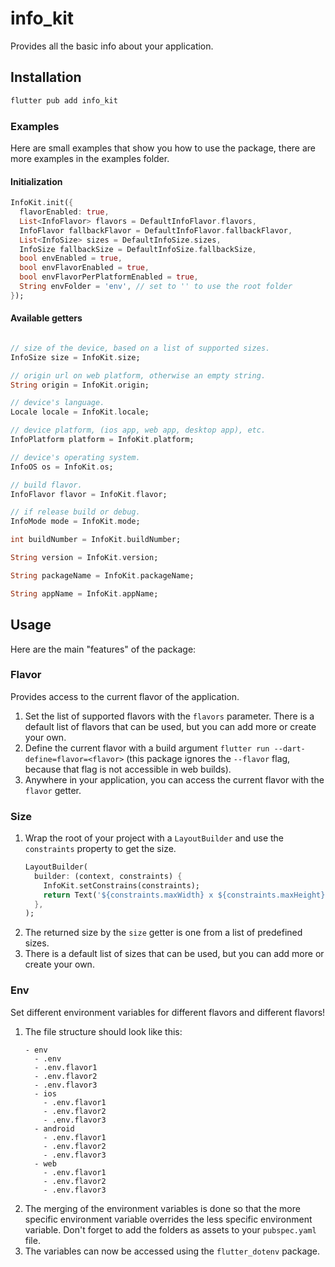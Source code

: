 # info_kit

Provides all the basic info about your application.

## Installation

```bash
flutter pub add info_kit
```

### Examples
Here are small examples that show you how to use the package, there are more examples in the examples folder.

#### Initialization

```dart
InfoKit.init({
  flavorEnabled: true,
  List<InfoFlavor> flavors = DefaultInfoFlavor.flavors,
  InfoFlavor fallbackFlavor = DefaultInfoFlavor.fallbackFlavor,
  List<InfoSize> sizes = DefaultInfoSize.sizes,
  InfoSize fallbackSize = DefaultInfoSize.fallbackSize,
  bool envEnabled = true,
  bool envFlavorEnabled = true,
  bool envFlavorPerPlatformEnabled = true,
  String envFolder = 'env', // set to '' to use the root folder
});
```

#### Available getters

```dart

// size of the device, based on a list of supported sizes.
InfoSize size = InfoKit.size;

// origin url on web platform, otherwise an empty string.
String origin = InfoKit.origin;

// device's language.
Locale locale = InfoKit.locale;

// device platform, (ios app, web app, desktop app), etc.
InfoPlatform platform = InfoKit.platform;

// device's operating system.
InfoOS os = InfoKit.os;

// build flavor.
InfoFlavor flavor = InfoKit.flavor;

// if release build or debug.
InfoMode mode = InfoKit.mode;

int buildNumber = InfoKit.buildNumber;

String version = InfoKit.version;

String packageName = InfoKit.packageName;

String appName = InfoKit.appName;

```


## Usage

Here are the main "features" of the package:

### Flavor
Provides access to the current flavor of the application.
1. Set the list of supported flavors with the `flavors` parameter. There is a default list of flavors that can be used, but you can add more or create your own.
1. Define the current flavor with a build argument `flutter run --dart-define=flavor=<flavor>` (this package ignores the `--flavor` flag, because that flag is not accessible in web builds).
2. Anywhere in your application, you can access the current flavor with the `flavor` getter.

### Size
1. Wrap the root of your project with a `LayoutBuilder` and use the `constraints` property to get the size.
    ```dart
    LayoutBuilder(
      builder: (context, constraints) {
        InfoKit.setConstrains(constraints);
        return Text('${constraints.maxWidth} x ${constraints.maxHeight}');
      },
    );
    ```
1. The returned size by the `size` getter is one from a list of predefined sizes.
1. There is a default list of sizes that can be used, but you can add more or create your own.

### Env
Set different environment variables for different flavors and different flavors!

1. The file structure should look like this:
    ```
    - env
      - .env
      - .env.flavor1
      - .env.flavor2
      - .env.flavor3
      - ios
        - .env.flavor1
        - .env.flavor2
        - .env.flavor3
      - android
        - .env.flavor1
        - .env.flavor2
        - .env.flavor3
      - web
        - .env.flavor1
        - .env.flavor2
        - .env.flavor3
    ```
1. The merging of the environment variables is done so that the more specific environment variable overrides the less specific environment variable. Don't forget to add the folders as assets to your `pubspec.yaml` file.
1. The variables can now be accessed using the `flutter_dotenv` package.

